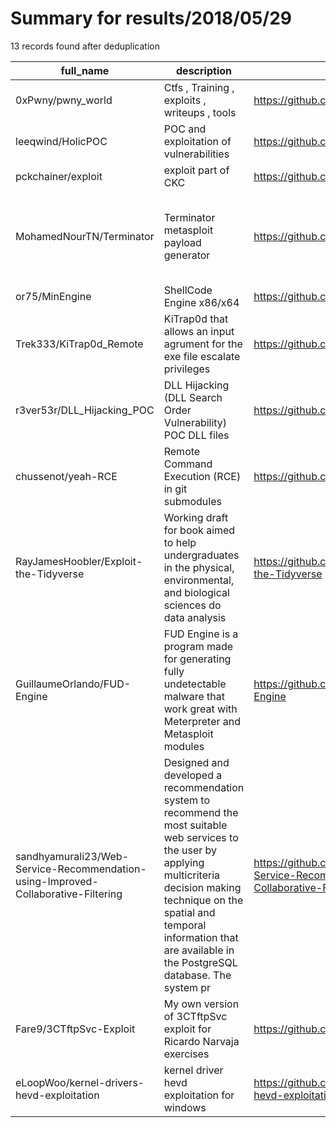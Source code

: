 
# Summary for results/2018/05/29
    
13 records found after deduplication

| full_name | description | html_url | matched_list | matched_count | pushed_at | size | stargazers_count | language | forks_count | vul_ids |
|-----------------------------------------------------------------------------------|------------------------------------------------------------------------------------------------------------------------------------------------------------------------------------------------------------------------------------------------------------------|------------------------------------------------------------------------------------------------------|-----------------------------------------------------------------------------|-----------------|---------------------------|--------|--------------------|------------|---------------|-----------|
| 0xPwny/pwny_world | Ctfs , Training , exploits , writeups , tools | https://github.com/0xPwny/pwny_world | ['exploit'] | 1 | 2018-05-29 11:46:18+00:00 | 11 | 3 | Python | 5 | [] |
| leeqwind/HolicPOC | POC and exploitation of vulnerabilities | https://github.com/leeqwind/HolicPOC | ['exploit', 'vulnerability poc'] | 2 | 2018-05-29 11:29:14+00:00 | 228 | 80 | C++ | 43 | [] |
| pckchainer/exploit | exploit part of CKC | https://github.com/pckchainer/exploit | ['exploit'] | 1 | 2018-05-29 12:29:42+00:00 | 1 | 0 | | 0 | [] |
| MohamedNourTN/Terminator | Terminator metasploit payload generator | https://github.com/MohamedNourTN/Terminator | ['metasploit module OR metasploit payload', 'metasploit module OR payload'] | 2 | 2018-05-29 08:13:57+00:00 | 43 | 169 | Python | 65 | [] |
| or75/MinEngine | ShellCode Engine x86/x64 | https://github.com/or75/MinEngine | ['shellcode'] | 1 | 2018-05-29 19:16:57+00:00 | 31 | 2 | C++ | 2 | [] |
| Trek333/KiTrap0d_Remote | KiTrap0d that allows an input agrument for the exe file escalate privileges | https://github.com/Trek333/KiTrap0d_Remote | ['exploit'] | 1 | 2018-05-29 02:05:56+00:00 | 92 | 0 | C | 1 | [] |
| r3ver53r/DLL_Hijacking_POC | DLL Hijacking (DLL Search Order Vulnerability) POC DLL files | https://github.com/r3ver53r/DLL_Hijacking_POC | ['vulnerability poc'] | 1 | 2018-05-29 07:39:53+00:00 | 15 | 0 | C++ | 1 | [] |
| chussenot/yeah-RCE | Remote Command Execution (RCE) in git submodules | https://github.com/chussenot/yeah-RCE | ['rce'] | 1 | 2018-05-29 17:20:56+00:00 | 0 | 0 | nan | 0 | [] |
| RayJamesHoobler/Exploit-the-Tidyverse | Working draft for book aimed to help undergraduates in the physical, environmental, and biological sciences do data analysis | https://github.com/RayJamesHoobler/Exploit-the-Tidyverse | ['exploit'] | 1 | 2018-05-29 20:47:00+00:00 | 232 | 0 | CSS | 0 | [] |
| GuillaumeOrlando/FUD-Engine | FUD Engine is a program made for generating fully undetectable malware that work great with Meterpreter and Metasploit modules | https://github.com/GuillaumeOrlando/FUD-Engine | ['metasploit module OR payload'] | 1 | 2018-05-29 21:16:54+00:00 | 2459 | 2 | Shell | 0 | [] |
| sandhyamurali23/Web-Service-Recommendation-using-Improved-Collaborative-Filtering | Designed and developed a recommendation system to recommend the most suitable web services to the user by applying multicriteria decision making technique on the spatial and temporal information that are available in the PostgreSQL database. The system pr | https://github.com/sandhyamurali23/Web-Service-Recommendation-using-Improved-Collaborative-Filtering | ['exploit'] | 1 | 2018-05-29 21:40:47+00:00 | 1254 | 1 | Python | 0 | [] |
| Fare9/3CTftpSvc-Exploit | My own version of 3CTftpSvc exploit for Ricardo Narvaja exercises | https://github.com/Fare9/3CTftpSvc-Exploit | ['exploit'] | 1 | 2018-05-29 21:56:52+00:00 | 81 | 1 | Python | 0 | [] |
| eLoopWoo/kernel-drivers-hevd-exploitation | kernel driver hevd exploitation for windows | https://github.com/eLoopWoo/kernel-drivers-hevd-exploitation | ['exploit'] | 1 | 2018-05-29 23:26:38+00:00 | 1038 | 4 | C++ | 1 | [] |
